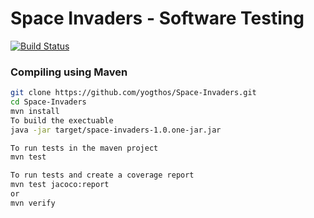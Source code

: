 # Space Invaders - Software Testing

[![Build Status](https://github.com/Ramez96/Space-Invaders-Software-Testing/actions/workflows/maven.yml/badge.svg)](https://github.com/Ramez96/Space-Invaders-Software-Testing/actions)


### Compiling using Maven 
```bash
git clone https://github.com/yogthos/Space-Invaders.git
cd Space-Invaders
mvn install
To build the exectuable
java -jar target/space-invaders-1.0.one-jar.jar

To run tests in the maven project
mvn test

To run tests and create a coverage report
mvn test jacoco:report
or 
mvn verify
```
